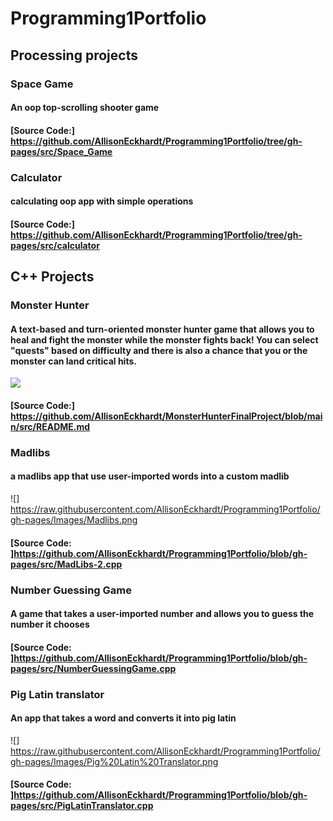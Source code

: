 # Programming1Portfolio
## Processing projects
### Space Game
#### An oop top-scrolling shooter game
#### [Source Code:] https://github.com/AllisonEckhardt/Programming1Portfolio/tree/gh-pages/src/Space_Game
### Calculator
#### calculating oop app with simple operations
#### [Source Code:] https://github.com/AllisonEckhardt/Programming1Portfolio/tree/gh-pages/src/calculator

## C++ Projects
### Monster Hunter
#### A text-based and turn-oriented monster hunter game that allows you to heal and fight the monster while the monster fights back! You can select "quests" based on difficulty and there is also a chance that you or the monster can land critical hits.
![](https://user-images.githubusercontent.com/81187521/119431064-23cfb880-bccf-11eb-9874-a2682d0cd876.png)
#### [Source Code:] https://github.com/AllisonEckhardt/MonsterHunterFinalProject/blob/main/src/README.md
### Madlibs 
#### a madlibs app that use user-imported words into a custom madlib
![] https://raw.githubusercontent.com/AllisonEckhardt/Programming1Portfolio/gh-pages/Images/Madlibs.png
#### [Source Code: ]https://github.com/AllisonEckhardt/Programming1Portfolio/blob/gh-pages/src/MadLibs-2.cpp
### Number Guessing Game
#### A game that takes a user-imported number and allows you to guess the number it chooses
#### [Source Code: ]https://github.com/AllisonEckhardt/Programming1Portfolio/blob/gh-pages/src/NumberGuessingGame.cpp
### Pig Latin translator
#### An app that takes a word and converts it into pig latin
![] https://raw.githubusercontent.com/AllisonEckhardt/Programming1Portfolio/gh-pages/Images/Pig%20Latin%20Translator.png
#### [Source Code: ]https://github.com/AllisonEckhardt/Programming1Portfolio/blob/gh-pages/src/PigLatinTranslator.cpp
